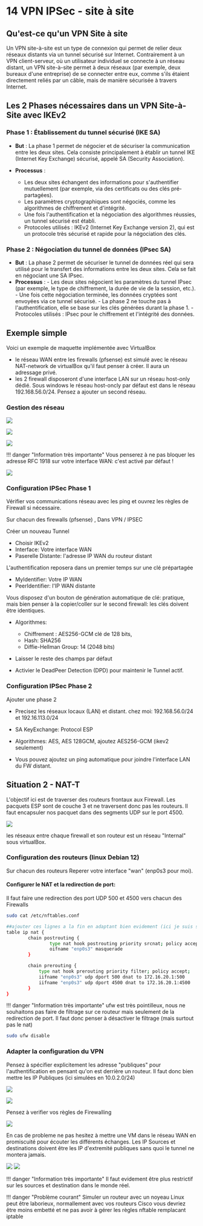 # 14 VPN IPSec - site à site

## Qu'est-ce qu'un VPN Site à site

Un VPN site-à-site est un type de connexion qui permet de relier deux réseaux distants via un tunnel sécurisé sur Internet. Contrairement à un VPN client-serveur, où un utilisateur individuel se connecte à un réseau distant, un VPN site-à-site permet à deux réseaux (par exemple, deux bureaux d'une entreprise) de se connecter entre eux, comme s'ils étaient directement reliés par un câble, mais de manière sécurisée à travers Internet.

## Les 2 Phases nécessaires dans un VPN Site-à-Site avec IKEv2

### Phase 1 : Établissement du tunnel sécurisé (IKE SA)

-  **But** : La phase 1 permet de négocier et de sécuriser la communication entre les deux sites. Cela consiste principalement à établir un tunnel IKE (Internet Key Exchange) sécurisé, appelé SA (Security Association).

-  **Processus** :
   -   Les deux sites échangent des informations pour s'authentifier mutuellement (par exemple, via des certificats ou des clés pré-partagées).
   -   Les paramètres cryptographiques sont négociés, comme les algorithmes de chiffrement et d'intégrité.
   -   Une fois l'authentification et la négociation des algorithmes réussies, un tunnel sécurisé est établi.
   -   Protocoles utilisés : IKEv2 (Internet Key Exchange version 2), qui est un protocole très sécurisé et rapide pour la négociation des clés.

### Phase 2 : Négociation du tunnel de données (IPsec SA)

-   **But** : La phase 2 permet de sécuriser le tunnel de données réel qui sera utilisé pour le transfert des informations entre les deux sites. Cela se fait en négociant une SA IPsec.
-    **Processus** :
    -   Les deux sites négocient les paramètres du tunnel IPsec (par exemple, le type de chiffrement, la durée de vie de la session, etc.).
    -   Une fois cette négociation terminée, les données cryptées sont envoyées via ce tunnel sécurisé.
    -   La phase 2 ne touche pas à l'authentification, elle se base sur les clés générées durant la phase 1.
    -   Protocoles utilisés : IPsec pour le chiffrement et l'intégrité des données.

## Exemple simple

Voici un exemple de maquette implémentée avec VirtualBox

-   le réseau WAN entre les firewalls (pfsense) est simulé avec le réseau NAT-network de virtualBox qu'il faut penser à créer. Il aura un adressage privé.
-   les 2 firewall disposeront d'une interface LAN sur un réseau host-only dédié. Sous windows le réseau host-oncly par défaut est dans le réseau 192.168.56.0/24. Pensez a ajouter un second réseau.

### Gestion des réseau

![](../medias/cours/ipsec/gestion-reseau.png)

![](../medias/cours/ipsec/nat-network.png)

![](../medias/cours/ipsec/host-only.png)


!!! danger "Information très importante"
    Vous penserez à ne pas bloquer les adresse RFC 1918 sur votre interface WAN: c'est activé par défaut !

![](../medias/cours/ipsec/schema1.png)

### Configuration IPSec Phase 1

Vérifier vos communications réseau avec les ping et ouvrez les règles de Firewall si nécessaire.

Sur chacun des firewalls (pfsense) , Dans VPN / IPSEC

Créer un nouveau Tunnel

-  Choisir IKEv2
-  Interface: Votre interface WAN
-  Paserelle Distante: l'adresse IP WAN du routeur distant

L'authentification reposera dans un premier temps sur une clé prépartagée

-  MyIdentifier: Votre IP WAN
-  PeerIdentifier: l'IP WAN distante

Vous disposez d'un bouton de génération automatique de clé: pratique, mais bien penser à la copier/coller sur le second firewall: les clés doivent être identiques.

-   Algorithmes:
    -   Chiffrement : AES256-GCM   clé de 128 bits, 
    -   Hash: SHA256 
    -   Diffie-Hellman Group: 14 (2048 bits)

-  Laisser le reste des champs par défaut
-  Activier le DeadPeer Detection (DPD) pour maintenir le Tunnel actif.

### Configuration IPSec Phase 2

Ajouter une phase 2

-   Precisez les réseaux locaux (LAN) et distant.
chez moi: 192.168.56.0/24 et 192.16.113.0/24 

-   SA KeyExchange: Protocol ESP
-   Algorithmes: AES, AES 128GCM, ajoutez AES256-GCM (ikev2 seulement)
-   Vous pouvez ajoutez un ping automatique pour joindre l'interface LAN du FW distant.

## Situation 2 - NAT-T

L'objectif ici est de traverser des routeurs frontaux aux Firewall.
Les pacquets ESP sont de couche 3 et ne traversent donc pas les routeurs.
Il faut encapsuler nos pacquet dans des segments UDP sur le port 4500.

![](../medias/cours/ipsec/schema2.png)

les réseaux entre chaque firewall et son routeur est un réseau "Internal" sous virtualBox.

### Configuration des routeurs (linux Debian 12)

Sur chacun des routeurs
Reperer votre interface "wan" (enp0s3 pour moi).

#### Configurer le NAT et la redirection de port:

Il faut faire une redirection des port UDP 500 et 4500 vers chacun des Firewalls

````bash
sudo cat /etc/nftables.conf

##ajouter ces lignes a la fin en adaptant bien evidement (ici je suis sur le routeur B)
table ip nat {
        chain postrouting {
                type nat hook postrouting priority srcnat; policy accept;
                oifname "enp0s3" masquerade
        }

        chain prerouting {
            type nat hook prerouting priority filter; policy accept;
            iifname "enp0s3" udp dport 500 dnat to 172.16.20.1:500
            iifname "enp0s3" udp dport 4500 dnat to 172.16.20.1:4500
        }
}
````

!!! danger "Information très importante"
    ufw est très pointilleux, nous ne souhaitons pas faire de filtrage sur ce routeur mais seulement de la redirection de port. Il faut donc penser à désactiver le filtrage (mais surtout pas le nat)

````bash
sudo ufw disable
````

### Adapter la configuration du VPN

Pensez à spécifier explicitement les adresse "publiques" pour l'authentification en pensant qu'on est derrière un routeur. Il faut donc bien mettre les IP Publiques (ici simulées en 10.0.2.0/24)

![](../medias/cours/ipsec/Nat-T.png)

![](../medias/cours/ipsec/ipsec-status.png)

Pensez à verifier vos règles de Firewalling

![](../medias/cours/ipsec/Firewall.png)

En cas de probleme ne pas hesitez à mettre une VM dans le réseau WAN en promiscuité pour écouter les différents échanges. Les IP Sources et destinations doivent être les IP d'extremité publiques sans quoi le tunnel ne montera jamais.

![](../medias/cours/ipsec/wiresharck-filtre.png)
![](../medias/cours/ipsec/wiresharck.png)



!!! danger "Information très importante"
    Il faut evidement être plus restrictif sur les sources et destination dans le monde réel.

!!! danger "Problème courant"
    Simuler un routeur avec un noyeau Linux peut être laborieux, normallement avec vos routeurs Cisco vous devriez être moins embetté et ne pas avoir à gérer les règles nftable remplacant iptable

